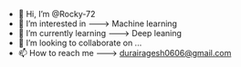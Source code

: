 - 👋 Hi, I’m @Rocky-72
- 👀 I’m interested in ---> Machine learning
- 🌱 I’m currently learning ---> Deep leaning
- 💞️ I’m looking to collaborate on ...
- 📫 How to reach me ---> durairagesh0606@gmail.com

<!---hi iam ragesh
Rocky-72/Rocky-72 is a ✨ special ✨ repository because its `README.md` (this file) appears on your GitHub profile.
You can click the Preview link to take a look at your changes.
--->
